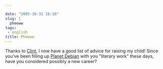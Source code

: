 ```yaml
---

date: "2005-10-31 16:16"
slug: |
  pheeww
tags:
 - english
title: Pheeww
---
```


Thanks to [Clint](http://xana.scru.org/bamamba/goodparenting.html), I
now have a good list of advice for raising my child! Since you've been
filling up [Planet Debian](http://planet.debian.org/) with you "literary
work" these days, have you considered possibly a new career?
